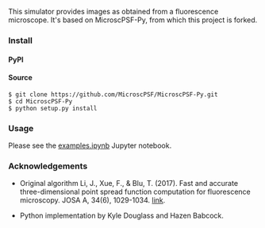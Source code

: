This simulator provides images as obtained from a fluorescence microscope. It's based on MicroscPSF-Py, from which this project is forked.

### Install

#### PyPI

#### Source

```
$ git clone https://github.com/MicroscPSF/MicroscPSF-Py.git
$ cd MicroscPSF-Py
$ python setup.py install
```

### Usage

Please see the [examples.ipynb](https://github.com/MicroscPSF/MicroscPSF-Py/blob/master/examples.ipynb) Jupyter notebook.

### Acknowledgements

- Original algorithm Li, J., Xue, F., & Blu, T. (2017). Fast and accurate three-dimensional point spread function computation for fluorescence microscopy. JOSA A, 34(6), 1029-1034. [link](https://doi.org/10.1364/JOSAA.34.001029).

- Python implementation by Kyle Douglass and Hazen Babcock.
